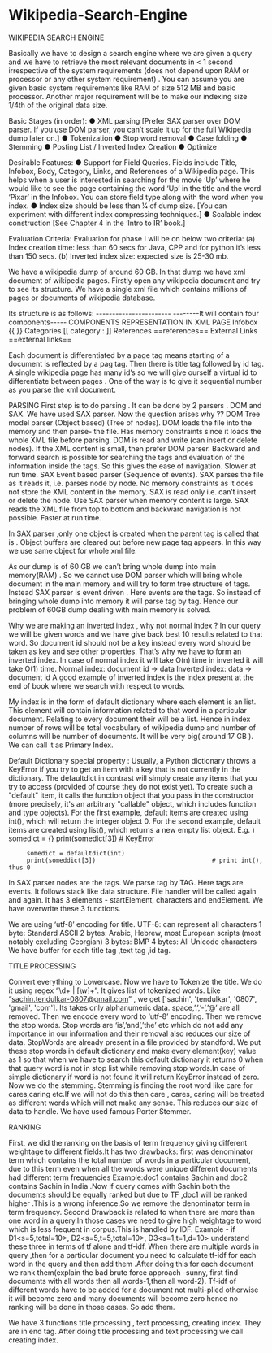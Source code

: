 # Wikipedia-Search-Engine
WIKIPEDIA SEARCH ENGINE

Basically we have to design a search engine where we are given a query and we have to retrieve the most relevant documents in < 1 second irrespective of the system requirements (does not depend upon RAM or processor or any other system requirement) . You can assume you are given basic system requirements like RAM of size 512 MB and basic processor. Another major requirement will be to make our indexing size 1/4th of the original data size. 

Basic​ ​Stages​ ​(in​ ​order):
● XML parsing [Prefer SAX parser over DOM parser. If you use DOM parser, you can’t
scale it up for the full Wikipedia dump later on.]
● Tokenization
● Stop word removal
● Case folding
● Stemming
● Posting List / Inverted Index Creation
● Optimize


Desirable​ ​Features:
● Support for Field Queries. Fields include Title, Infobox, Body, Category, Links, and
References of a Wikipedia page. This helps when a user is interested in searching for
the movie ‘Up’ where he would like to see the page containing the word ‘Up’ in the title
and the word ‘Pixar’ in the Infobox. You can store field type along with the word when
you index.
● Index size should be less than 1⁄4 of dump size. [You can experiment with different index
compressing techniques.]
● Scalable index construction [See Chapter 4 in the ‘Intro to IR’ book.]


Evaluation​ ​Criteria:
Evaluation for phase I will be on below two criteria:
(a) Index creation time: less than 60 secs for Java, CPP and for python it’s less than 150
secs.
(b) Inverted index size: expected size is 25-30 mb.

We have a wikipedia dump of around 60 GB. In that dump we have xml document of wikipedia pages.  Firstly open any wikipedia document and try to see its structure. We have a single xml file which contains millions of pages or documents of wikipedia database. 





Its structure is as follows:
<page>
    <title>--------------------</title>
    <id>-----------------------</id>
    <text>--------It will contain four components-----
		COMPONENTS          REPRESENTATION IN XML PAGE
Infobox               	{{    }}
Categories         	[[ category :     ]]
References       	==references==
External Links    	==external links==
    </text>
</page>

Each document is differentiated by a page tag means starting of a document is reflected by a pag tag. Then there is title tag followed by id tag. A single wikipedia page has many id’s so we will give ourself a virtual id to differentiate between pages . One of the way is to give it sequential number as you parse the xml document.

PARSING
First step is to do parsing . It can be done by 2 parsers . DOM and SAX. We have used SAX parser. Now the question arises why ??
DOM
Tree model parser (Object based) (Tree of nodes).
DOM loads the file into the memory and then parse- the file.
Has memory constraints since it loads the whole XML file before parsing.
DOM is read and write (can insert or delete nodes).
If the XML content is small, then prefer DOM parser.
Backward and forward search is possible for searching the tags and evaluation of the information inside the tags. So this gives the ease of navigation.
Slower at run time.
SAX
Event based parser (Sequence of events).
SAX parses the file as it reads it, i.e. parses node by node.
No memory constraints as it does not store the XML content in the memory.
SAX is read only i.e. can’t insert or delete the node.
Use SAX parser when memory content is large.
SAX reads the XML file from top to bottom and backward navigation is not possible.
Faster at run time.


In SAX parser ,only one object is created when the parent tag is called that is <XML TAG>. Object buffers are cleared out before new page tag appears. In this way we use same object for whole xml file.

As our dump is of 60 GB we can’t bring whole dump into main memory(RAM) . So we cannot use DOM parser which will bring whole document in the main memory and will try to form tree structure of tags. Instead SAX parser is event driven . Here events are the tags. So instead of bringing whole dump into memory it will parse tag by tag. Hence our problem of 60GB dump dealing with main memory is solved.

 Why we are making an inverted index , why not normal index ?
In our query we will be given words and we have give back best 10 results related to that word. So document id should not be a key instead every word should be taken as key and see other properties. That’s why we have to form an inverted index. In case of normal index it will take O(n) time in inverted it will take O(1) time.
Normal index:  document id -> data
Inverted index:  data -> document id
A good example of inverted index is the index present at the end of book where we search with respect to words.

My index is in the form of default dictionary where each element is an list. This element will contain information related to that word in a particular document. Relating to every document their will be a list. Hence in index number of rows will be total vocabulary of wikipedia dump and number of columns will be number of documents. It will be very big( around 17 GB ). We can call it as Primary Index. 

Default Dictionary special property :
Usually, a Python dictionary throws a KeyError if you try to get an item with a key that is not currently in the dictionary. The defaultdict in contrast will simply create any items that you try to access (provided of course they do not exist yet). To create such a "default" item, it calls the function object that you pass in the constructor (more precisely, it's an arbitrary "callable" object, which includes function and type objects). For the first example, default items are created using int(), which will return the integer object 0. For the second example, default items are created using list(), which returns a new empty list object.
E.g. ) somedict = {} 
          print(somedict[3])                                 # KeyError 
         
         somedict = defaultdict(int) 
         print(someddict[3])                                # print int(), thus 0

In SAX parser nodes are the tags. We parse tag by TAG. Here tags are events. It follows stack like data structure. File handler will be called again and again. It has 3 elements - startElement, characters and endElement.  We have overwrite these 3 functions. 

We are using ‘utf-8’ encoding for title. 
UTF-8: can represent all characters
1 byte: Standard ASCII
2 bytes: Arabic, Hebrew, most European scripts (most notably excluding Georgian)
3 bytes: BMP
4 bytes: All Unicode characters
We have buffer for each title tag ,text tag ,id tag. 

TITLE PROCESSING


Convert everything to Lowercase.
Now we have to Tokenize the title. We do it using regex “\d+ | [\w]+”. It gives list of tokenized words. Like “sachin.tendulkar-0807@gmail.com” , we get ['sachin', 'tendulkar', '0807', 'gmail', 'com']. Its takes only alphanumeric data. space,’.’,’-’,’@’ are all removed.
Then we encode every word to ‘utf-8’ encoding.
Then we remove the stop words. Stop words are ‘is’,’and’,’the’ etc which do not add any importance in our information and their removal also reduces our size of data. StopWords are already present in a file provided by standford. We put these stop words in default dictionary and make every element(key) value as 1 so that when we have to search this default dictionary it returns 0 when that query word is not in stop list while removing stop words.In case of simple dictionary if word is not found it will return KeyError instead of zero.
Now we do the stemming. Stemming is finding the root word like care for cares,caring etc.If we will not do this then care , cares, caring will be treated as different words which will not make any sense. This reduces our size of data to handle. We have used famous Porter Stemmer.


RANKING


First, we did the ranking on the basis of term frequency giving different weightage to different fields.It has two drawbacks: first was denominator term which contains the total number of words in a particular document, due to this term even when all the words were unique different documents had different term frequencies  Example:doc1 contains Sachin and doc2 contains Sachin in India .Now if query comes with Sachin both the documents should be equally ranked but due to TF ,doc1 will be ranked higher .This is a wrong inference.So we remove the denominator term in term frequency.
Second Drawback is related to when there are more than one word in a query.In those cases we need to give high  weightage to word which is less frequent in corpus.This is handled by IDF. Example - if D1<s=5,total=10>, D2<s=5,t=5,total=10>, D3<s=1,t=1,d=10> understand these three in terms of tf alone and tf-idf. When there are multiple words in query ,then for a particular document you need to calculate tf-idf for each word in the query and then add them .After doing this for each document we rank them(explain the bad brute force approach -sunny, first find documents with all words then all words-1,then all word-2). Tf-idf of different words have to be added for a document not multi-plied otherwise it will become zero and many documents will become zero hence no ranking will be done in those cases. So add them. 



We have 3 functions title processing , text processing, creating index. They are in end tag. After doing title processing and text processing  we call creating index. 

